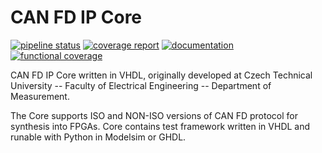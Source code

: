 # CAN FD IP Core

[![pipeline status](https://gitlab.fel.cvut.cz/canbus/ctucanfd_ip_core/badges/master/pipeline.svg)](http://canbus.pages.fel.cvut.cz/ctucanfd_ip_core/tests_fast.xml)
[![coverage report](https://gitlab.fel.cvut.cz/canbus/ctucanfd_ip_core/badges/master/coverage.svg)](http://canbus.pages.fel.cvut.cz/ctucanfd_ip_core/coverage/)
[![documentation](https://img.shields.io/badge/documentation--blue.svg)]( http://canbus.pages.fel.cvut.cz/ctucanfd_ip_core/Progdokum.pdf)
[![functional coverage](https://img.shields.io/badge/functional%20coverage--orange.svg)](http://canbus.pages.fel.cvut.cz/ctucanfd_ip_core/functional_coverage/functional_coverage_report.html)


CAN FD IP Core written in VHDL, originally developed at Czech Technical University -- Faculty of Electrical Engineering -- Department of Measurement.

The Core supports ISO and NON-ISO versions of CAN FD protocol for synthesis into
FPGAs. Core contains test framework written in VHDL and runable with Python in
Modelsim or GHDL.
